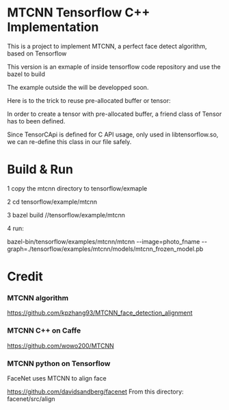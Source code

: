# MTCNN Tensorflow C++ Implementation

This is a project to implement MTCNN, a perfect face detect algorithm, based on Tensorflow

This version is an exmaple of inside tensorflow code repository and use the bazel to build

The example outside the  will be developped  soon.


Here is to the trick to reuse pre-allocated buffer or tensor:

In order to create a tensor with pre-allocated buffer, a friend class of Tensor has to been defined.

Since TensorCApi is defined for C API usage, only used in libtensorflow.so, we can re-define this class in our file safely. 


# Build & Run

1 copy the mtcnn directory to tensorflow/exmaple

2 cd tensorflow/example/mtcnn

3 bazel build //tensorflow/example/mtcnn 

4 run: 

bazel-bin/tensorflow/examples/mtcnn/mtcnn  --image=photo_fname --graph=./tensorflow/examples/mtcnn/models/mtcnn_frozen_model.pb




# Credit

### MTCNN algorithm

https://github.com/kpzhang93/MTCNN_face_detection_alignment

### MTCNN C++ on Caffe

https://github.com/wowo200/MTCNN

### MTCNN python on Tensorflow 

FaceNet uses MTCNN to align face

https://github.com/davidsandberg/facenet
From this directory:
  facenet/src/align


